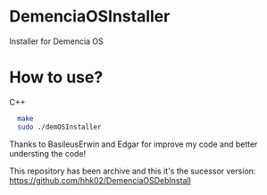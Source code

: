 # DemenciaOSInstaller
Installer for Demencia OS
# How to use?

C++

```bash
  make
  sudo ./demOSInstaller
```

Thanks to BasileusErwin and Edgar for improve my code and better understing the code!

This repository has been archive and this it's the sucessor version: 
https://github.com/hhk02/DemenciaOSDebInstall
